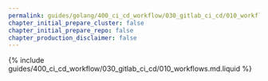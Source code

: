 ```yaml
---
permalink: guides/golang/400_ci_cd_workflow/030_gitlab_ci_cd/010_workflows.html
chapter_initial_prepare_cluster: false
chapter_initial_prepare_repo: false
chapter_production_disclaimer: false
---
```


{% include guides/400_ci_cd_workflow/030_gitlab_ci_cd/010_workflows.md.liquid %}